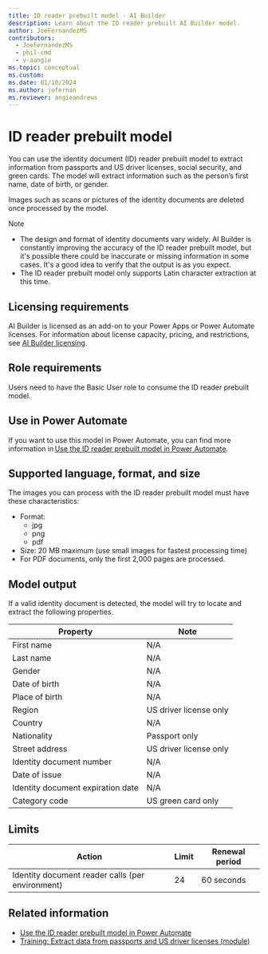 ```yaml
---
title: ID reader prebuilt model - AI Builder
description: Learn about the ID reader prebuilt AI Builder model.
author: JoeFernandezMS
contributors:
  - JoeFernandezMS
  - phil-cmd
  - v-aangie
ms.topic: conceptual
ms.custom: 
ms.date: 01/10/2024
ms.author: jofernan
ms.reviewer: angieandrews
---
```


# ID reader prebuilt model

You can use the identity document (ID) reader prebuilt model to extract information from passports and US driver licenses, social security, and green cards. The model will extract information such as the person’s first name, date of birth, or gender.

Images such as scans or pictures of the identity documents are deleted once processed by the model.

> [!NOTE]
> - The design and format of identity documents vary widely. AI Builder is constantly improving the accuracy of the ID reader prebuilt model, but it's possible there could be inaccurate or missing information in some cases. It's a good idea to verify that the output is as you expect.
> - The ID reader prebuilt model only supports Latin character extraction at this time.

## Licensing requirements

AI Builder is licensed as an add-on to your Power Apps or Power Automate licenses. For information about license capacity, pricing, and restrictions, see [AI Builder licensing](./administer-licensing.md).

## Role requirements

Users need to have the Basic User role to consume the ID reader prebuilt model.

<!-- H2 **Use in Power Apps** (we’ll light up this section when Power Apps will show the ID reader)
If you want to use this prebuilt model in Power Apps, you use the business card reader component. More information: Use the business card reader component in canvas apps and Use the business card reader component in model-driven apps -->

## Use in Power Automate

If you want to use this model in Power Automate, you can find more information in [Use the ID reader prebuilt model in Power Automate](id-reader.md).

## Supported language, format, and size

The images you can process with the ID reader prebuilt model must have these characteristics:

- Format:
    - jpg
    - png
    - pdf
- Size: 20 MB maximum (use small images for fastest processing time)
- For PDF documents, only the first 2,000 pages are processed.

## Model output

If a valid identity document is detected, the model will try to locate and extract the following properties.

|Property  |Note  |
|---------|---------|
|First name     |    N/A     |
|Last name     |   N/A      |
|Gender     |    N/A     |
|Date of birth     |    N/A     |
|Place of birth     |    N/A     |
|Region     | US driver license only        |
|Country     |    N/A     |
|Nationality     | Passport only        |
|Street address     | US driver license only        |
|Identity document number     |    N/A     |
|Date of issue    |    N/A     |
|Identity document expiration date     |    N/A     |
|Category code     |    US green card only    |

## Limits

|Action|Limit|Renewal period|
|--|--|--|
|Identity document reader calls (per environment)|24|60 seconds|


## Related information

- [Use the ID reader prebuilt model in Power Automate](id-reader.md)
- [Training: Extract data from passports and US driver licenses (module)](/training/modules/get-started-ai-builder-identity-document-reader/)
